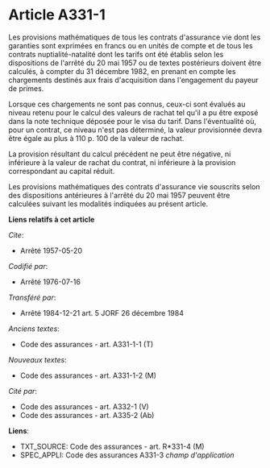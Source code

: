 # Article A331-1

Les provisions mathématiques de tous les contrats d'assurance vie dont les garanties sont exprimées en francs ou en unités de
compte et de tous les contrats nuptialité-natalité dont les tarifs ont été établis selon les dispositions de l'arrêté du 20
mai 1957 ou de textes postérieurs doivent être calculés, à compter du 31 décembre 1982, en prenant en compte les chargements
destinés aux frais d'acquisition dans l'engagement du payeur de primes.

Lorsque ces chargements ne sont pas connus, ceux-ci sont évalués au niveau retenu pour le calcul des valeurs de rachat tel
qu'il a pu être exposé dans la note technique déposée pour le visa du tarif. Dans l'éventualité où, pour un contrat, ce
niveau n'est pas déterminé, la valeur provisionnée devra être égale au plus à 110 p. 100 de la valeur de rachat.

La provision résultant du calcul précédent ne peut être négative, ni inférieure à la valeur de rachat du contrat, ni
inférieure à la provision correspondant au capital réduit.

Les provisions mathématiques des contrats d'assurance vie souscrits selon des dispositions antérieures à l'arrêté du 20 mai
1957 peuvent être calculées suivant les modalités indiquées au présent article.

**Liens relatifs à cet article**

_Cite_:

  - Arrêté 1957-05-20

_Codifié par_:

  - Arrêté 1976-07-16

_Transféré par_:

  - Arrêté 1984-12-21 art. 5 JORF 26 décembre 1984

_Anciens textes_:

  - Code des assurances - art. A331-1-1 (T)

_Nouveaux textes_:

  - Code des assurances - art. A331-1-2 (M)

_Cité par_:

  - Code des assurances - art. A332-1 (V)
  - Code des assurances - art. A335-2 (Ab)

**Liens**:

  - TXT_SOURCE: Code des assurances - art. R*331-4 (M)
  - SPEC_APPLI: Code des assurances A331-3 *champ d'application*
